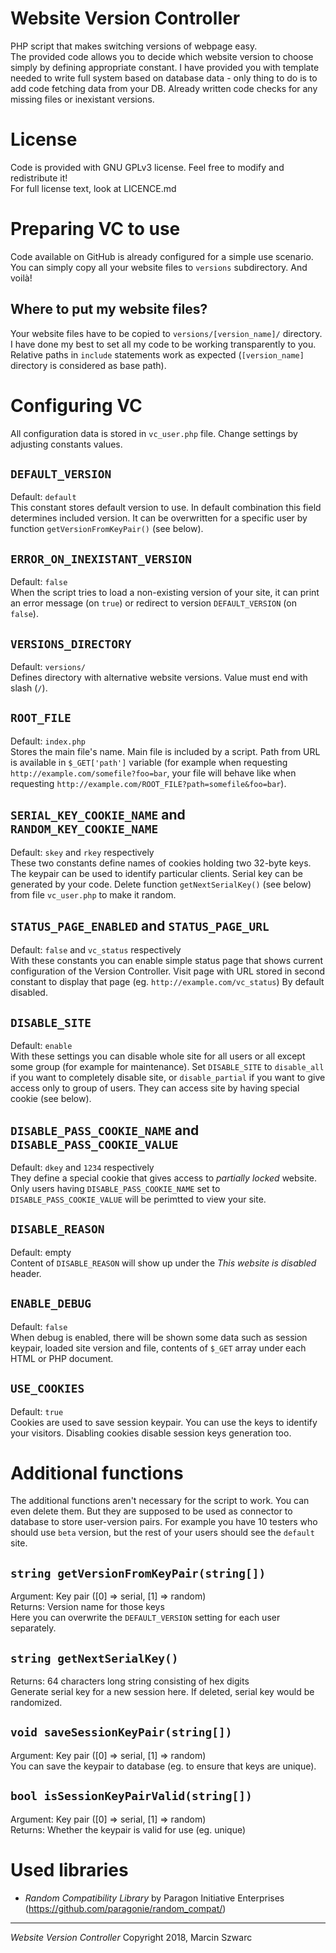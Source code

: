 # Website Version Controller
PHP script that makes switching versions of webpage easy.  
The provided code allows you to decide which website version to choose simply by defining appropriate constant. I have provided you with template needed to write full system based on database data - only thing to do is to add code fetching data from your DB. Already written code checks for any missing files or inexistant versions.
# License
Code is provided with GNU GPLv3 license. Feel free to modify and redistribute it!  
For full license text, look at LICENCE.md
# Preparing VC to use
Code available on GitHub is already configured for a simple use scenario. You can simply copy all your website files to `versions` subdirectory. And voilà!
## Where to put my website files?
Your website files have to be copied to `versions/[version_name]/` directory. I have done my best to set all my code to be working transparently to you. Relative paths in `include` statements work as expected (`[version_name]` directory is considered as base path).
# Configuring VC
All configuration data is stored in `vc_user.php` file. Change settings by adjusting constants values.
## `DEFAULT_VERSION`
Default: `default`  
This constant stores default version to use. In default combination this field determines included version. It can be overwritten for a specific user by function `getVersionFromKeyPair()` (see below).
## `ERROR_ON_INEXISTANT_VERSION`
Default: `false`  
When the script tries to load a non-existing version of your site, it can print an error message (on `true`) or redirect to version `DEFAULT_VERSION` (on `false`).
## `VERSIONS_DIRECTORY`
Default: `versions/`  
Defines directory with alternative website versions. Value must end with slash (`/`).
## `ROOT_FILE`
Default: `index.php`  
Stores the main file's name. Main file is included by a script. Path from URL is available in `$_GET['path']` variable (for example when requesting `http://example.com/somefile?foo=bar`, your file will behave like when requesting `http://example.com/ROOT_FILE?path=somefile&foo=bar`).
## `SERIAL_KEY_COOKIE_NAME` and `RANDOM_KEY_COOKIE_NAME`
Default: `skey` and `rkey` respectively  
These two constants define names of cookies holding two 32-byte keys. The keypair can be used to identify particular clients. Serial key can be generated by your code. Delete function `getNextSerialKey()` (see below) from file `vc_user.php` to make it random.
## `STATUS_PAGE_ENABLED` and `STATUS_PAGE_URL`
Default: `false` and `vc_status` respectively  
With these constants you can enable simple status page that shows current configuration of the Version Controller. Visit page with URL stored in second constant to display that page (eg. `http://example.com/vc_status`) By default disabled.
## `DISABLE_SITE`
Default: `enable`  
With these settings you can disable whole site for all users or all except some group (for example for maintenance). Set `DISABLE_SITE` to `disable_all` if you want to completely disable site, or `disable_partial` if you want to give access only to group of users. They can access site by having special cookie (see below). 
## `DISABLE_PASS_COOKIE_NAME` and `DISABLE_PASS_COOKIE_VALUE`
Default: `dkey` and `1234` respectively  
They define a special cookie that gives access to *partially locked* website. Only users having `DISABLE_PASS_COOKIE_NAME` set to `DISABLE_PASS_COOKIE_VALUE` will be perimtted to view your site.
## `DISABLE_REASON`
Default: empty  
Content of `DISABLE_REASON` will show up under the *This website is disabled* header.
## `ENABLE_DEBUG`
Default: `false`  
When debug is enabled, there will be shown some data such as session keypair, loaded site version and file, contents of `$_GET` array under each HTML or PHP document.
## `USE_COOKIES`
Default: `true`  
Cookies are used to save session keypair. You can use the keys to identify your visitors. Disabling cookies disable session keys generation too.
# Additional functions
The additional functions aren't necessary for the script to work. You can even delete them. But they are supposed to be used as connector to database to store user-version pairs. For example you have 10 testers who should use `beta` version, but the rest of your users should see the `default` site.
## `string getVersionFromKeyPair(string[])`
Argument: Key pair (\[0\] => serial, \[1\] => random)  
Returns: Version name for those keys  
Here you can overwrite the `DEFAULT_VERSION` setting for each user separately.
## `string getNextSerialKey()`
Returns: 64 characters long string consisting of hex digits  
Generate serial key for a new session here. If deleted, serial key would be randomized.
## `void saveSessionKeyPair(string[])`
Argument: Key pair (\[0\] => serial, \[1\] => random)  
You can save the keypair to database (eg. to ensure that keys are unique).
## `bool isSessionKeyPairValid(string[])`
Argument: Key pair (\[0\] => serial, \[1\] => random)  
Returns: Whether the keypair is valid for use (eg. unique)
# Used libraries
* *Random Compatibility Library* by Paragon Initiative Enterprises (https://github.com/paragonie/random_compat/)
- - -
*Website Version Controller*
Copyright 2018, Marcin Szwarc
